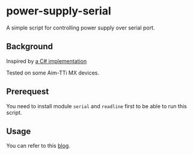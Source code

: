 # power-supply-serial
A simple script for controlling power supply over serial port.

## Background
Inspired by [a C# implementation](https://stackoverflow.com/a/75055922/23622431)

Tested on some Aim-TTi MX devices.

## Prerequest
You need to install module `serial` and `readline` first to be able to run this script.

## Usage

You can refer to this [blog](https://swechencheng.github.io/blog/remote-control-a-power-supply/).
